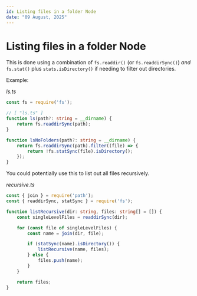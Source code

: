 ```yaml
---
id: Listing files in a folder Node
date: "09 August, 2025"
---
```


# Listing files in a folder Node

This is done using a combination of `fs.readdir()` (or `fs.readdirSync()`) *and* `fs.stat()` plus `stats.isDirectory()` if needing to filter out directories.

Example:

*ls.ts*
```typescript
const fs = require('fs');

// [ "ls.ts" ]
function ls(path?: string = __dirname) {
	return fs.readdirSync(path);
}

function lsNoFolders(path?: string = __dirname) {
	return fs.readdirSync(path).filter((file) => {
		return !fs.statSync(file).isDirectory();
	});
}
```

You could potentially use this to list out all files recursively.

*recursive.ts*
```typescript
const { join } = require('path');
const { readdirSync, statSync } = require('fs');

function listRecursive(dir: string, files: string[] = []) {
	const singleLevelFiles = readdirSync(dir);

	for (const file of singleLevelFiles) {
		const name = join(dir, file);

		if (statSync(name).isDirectory()) {
			listRecursive(name, files);
		} else {
			files.push(name);
		}
	}

	return files;
}
```


